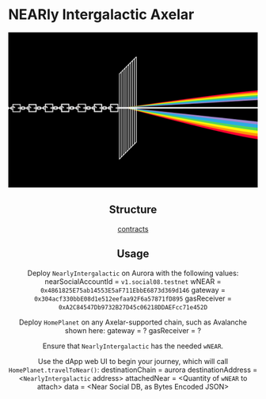 # NEARly Intergalactic Axelar

<div align="center">
  <img src ="https://github.com/AdnanSlef/Nearly-Intergalactic-Axelar/blob/ea85a4c04e8bcf5e83df32651a0177c60840b53f/T_Logo.png"
</div>

## Structure

[contracts]()

## Usage

Deploy `NearlyIntergalactic` on Aurora with the following values:
nearSocialAccountId = `v1.social08.testnet`
wNEAR = `0x4861825E75ab14553E5aF711EbbE6873d369d146`
gateway = `0x304acf330bbE08d1e512eefaa92F6a57871fD895`
gasReceiver = `0xA2C84547Db9732B27D45c06218DDAEFcc71e452D`

Deploy `HomePlanet` on any Axelar-supported chain, such as Avalanche shown here:
gateway = ?
gasReceiver = ?

Ensure that `NearlyIntergalactic` has the needed `wNEAR`.

Use the dApp web UI to begin your journey, which will call `HomePlanet.travelToNear()`:
destinationChain = aurora
destinationAddress = <`NearlyIntergalactic` address>
attachedNear = <Quantity of `wNEAR` to attach>
data = <Near Social DB, as Bytes Encoded JSON>